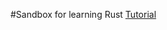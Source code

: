 #Sandbox for learning Rust
[Tutorial](https://web.mit.edu/rust-lang_v1.25/arch/amd64_ubuntu1404/share/doc/rust/html/book/second-edition/ch01-00-introduction.html)
